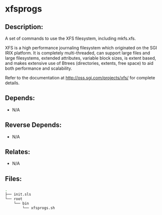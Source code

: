 # xfsprogs

## Description:

A set of commands to use the XFS filesystem, including mkfs.xfs.

XFS is a high performance journaling filesystem which originated on the SGI IRIX platform.  It is completely multi-threaded, can support large files and large filesystems, extended attributes, variable block sizes, is extent based, and makes extensive use of Btrees (directories, extents, free space) to aid both performance and scalability.

Refer to the documentation at http://oss.sgi.com/projects/xfs/ for complete details.

## Depends:

  -  N/A

## Reverse Depends:

  -  N/A

## Relates:

  -  N/A

## Files:

```bash
.
├── init.sls
└── root
    └── bin
        └── xfsprogs.sh
```
